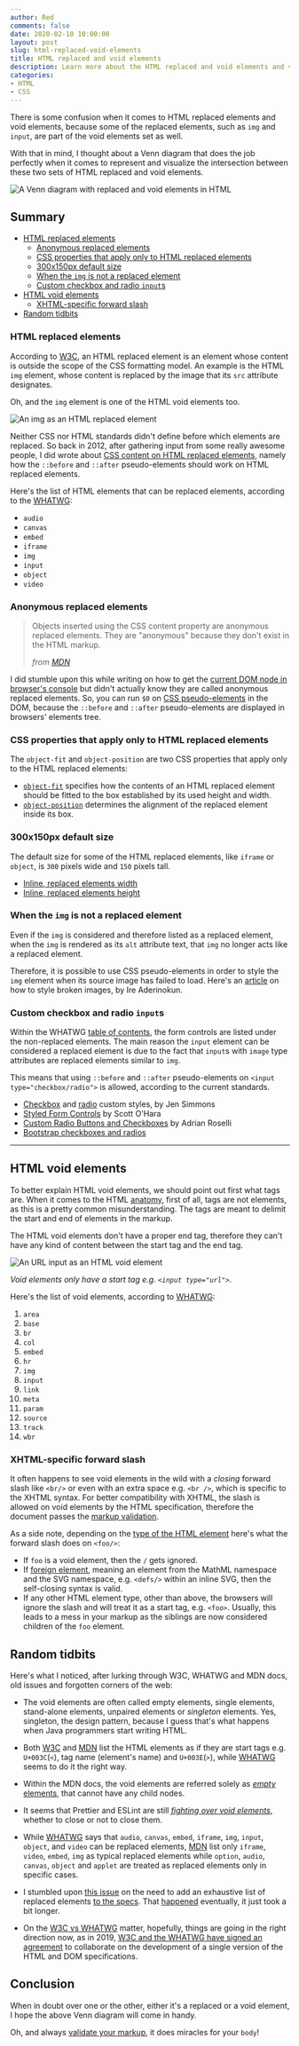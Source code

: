 ```yaml
---
author: Red
comments: false
date: 2020-02-10 10:00:00
layout: post
slug: html-replaced-void-elements
title: HTML replaced and void elements
description: Learn more about the HTML replaced and void elements and visualize the intersection of these two HTML elements sets using a Venn diagram.
categories:
- HTML
- CSS
---
```


There is some confusion when it comes to HTML replaced elements and void elements, because some of the replaced elements, such as `img` and `input`, are part of the void elements set as well.

With that in mind, I thought about a Venn diagram that does the job perfectly when it comes to represent and visualize the intersection between these two sets of HTML replaced and void elements.

![A Venn diagram with replaced and void elements in HTML](/dist/uploads/2020/02/html-replaced-void-elements-venn.png)

<!-- more -->

## Summary
- [HTML replaced elements](#html-replaced-elements)
  - [Anonymous replaced elements](#anonymous-replaced-elements)
  - [CSS properties that apply only to HTML replaced elements](#css-properties-that-apply-only-to-html-replaced-elements)
  - [300x150px default size](#300x150px-default-size)
  - [When the `img` is not a replaced element](#when-the-img-is-not-a-replaced-element)
  - [Custom checkbox and radio `input`s](#custom-checkbox-and-radio-inputs)
- [HTML void elements](#html-void-elements)
  - [XHTML-specific forward slash](#xhtml-specific-forward-slash)
- [Random tidbits](#random-tidbits)

### HTML replaced elements

According to [W3C](https://drafts.csswg.org/css-display/#replaced-element), an HTML replaced element is an element whose content is outside the scope of the CSS formatting model. An example is the HTML `img` element, whose content is replaced by the image that its `src` attribute designates.

Oh, and the `img` element is one of the HTML void elements too.

![An img as an HTML replaced element](/dist/uploads/2020/02/html-img-replaced-element.png)

Neither CSS nor HTML standards didn't define before which elements are replaced. So back in 2012, after gathering input from some really awesome people, I did wrote about [CSS content on HTML replaced elements](/css-generated-content-replaced-elements/), namely how the `::before` and `::after` pseudo-elements should work on HTML replaced elements.

Here's the list of HTML elements that can be replaced elements, according to the [WHATWG](https://html.spec.whatwg.org/multipage/rendering.html#replaced-elements):

- `audio`
- `canvas`
- `embed`
- `iframe`
- `img`
- `input`
- `object`
- `video`

### Anonymous replaced elements

> Objects inserted using the CSS content property are anonymous replaced elements. They are "anonymous" because they don't exist in the HTML markup.
>
> *from [MDN](https://developer.mozilla.org/en-US/docs/Web/CSS/Replaced_element)*

I did stumble upon this while writing on how to get the [current DOM node in browser's console](/current-dom-node-console/#0-on-css-pseudo-elements-in-the-dom) but didn't actually know they are called anonymous replaced elements. So, you can run `$0` on [CSS pseudo-elements](/before-after-pseudo-elements/) in the DOM, because the `::before` and `::after` pseudo-elements are displayed in browsers' elements tree.

### CSS properties that apply only to HTML replaced elements

The `object-fit` and `object-position` are two CSS properties that apply only to the HTML replaced elements:

- [`object-fit`](https://developer.mozilla.org/en-US/docs/Web/CSS/object-fit) specifies how the contents of an HTML replaced element should be fitted to the box established by its used height and width.
- [`object-position`](https://developer.mozilla.org/en-US/docs/Web/CSS/object-position) determines the alignment of the replaced element inside its box.

### 300x150px default size

The default size for some of the HTML replaced elements, like `iframe` or `object`, is `300` pixels wide and `150` pixels tall.

- [Inline, replaced elements width](https://www.w3.org/TR/CSS22/visudet.html#inline-replaced-width)
- [Inline, replaced elements height](https://www.w3.org/TR/CSS22/visudet.html#inline-replaced-height)

### When the `img` is not a replaced element

Even if the `img` is considered and therefore listed as a replaced element, when the `img` is rendered as its `alt` attribute text, that `img` no longer acts like a replaced element.

Therefore, it is possible to use CSS pseudo-elements in order to style the `img` element when its source image has failed to load. Here's an [article](https://bitsofco.de/styling-broken-images/) on how to style broken images, by Ire Aderinokun.

### Custom checkbox and radio `input`s

Within the WHATWG [table of contents](https://html.spec.whatwg.org/), the form controls are listed under the non-replaced elements. The main reason the `input` element can be considered a replaced element is due to the fact that `input`s with `image` type attributes are replaced elements similar to `img`.

This means that using `::before` and `::after` pseudo-elements on `<input type="checkbox/radio">` is allowed, according to the current standards.

- [Checkbox](https://codepen.io/jensimmons/pen/KKPzxJa) and [radio](https://codepen.io/jensimmons/pen/JjPXeqN) custom styles, by Jen Simmons
- [Styled Form Controls](https://scottaohara.github.io/a11y_styled_form_controls/) by Scott O'Hara
- [Custom Radio Buttons and Checkboxes](https://adrianroselli.com/2017/05/under-engineered-custom-radio-buttons-and-checkboxen.html) by Adrian Roselli
- [Bootstrap checkboxes and radios](https://getbootstrap.com/docs/4.5/components/forms/#checkboxes-and-radios-1)

---

## HTML void elements

To better explain HTML void elements, we should point out first what tags are. When it comes to the HTML [anatomy](/things-you-should-know-about-css-anatomy/), first of all, tags are not elements, as this is a pretty common misunderstanding. The tags are meant to delimit the start and end of elements in the markup.

The HTML void elements don't have a proper end tag, therefore they can't have any kind of content between the start tag and the end tag.

![An URL input as an HTML void element](/dist/uploads/2020/02/html-input-void-element.png)

*Void elements only have a start tag e.g. `<input type="url">`.*

Here's the list of void elements, according to [WHATWG](https://html.spec.whatwg.org/multipage/syntax.html#elements-2):

1. `area`
2. `base`
3. `br`
4. `col`
5. `embed`
6. `hr`
7. `img`
8. `input`
9. `link`
10. `meta`
11. `param`
12. `source`
13. `track`
14. `wbr`

### XHTML-specific forward slash

It often happens to see void elements in the wild with a *closing* forward slash like `<br/>` or even with an extra space e.g. `<br />`, which is specific to the XHTML syntax. For better compatibility with XHTML, the slash is allowed on void elements by the HTML specification, therefore the document passes the [markup validation](https://validator.w3.org/).

As a side note, depending on the [type of the HTML element](https://html.spec.whatwg.org/multipage/syntax.html#elements-2) here's what the forward slash does on `<foo/>`:

- If `foo` is a void element, then the `/` gets ignored.
- If [foreign element](https://html.spec.whatwg.org/multipage/syntax.html#foreign-elements), meaning an element from the MathML namespace and the SVG namespace, e.g. `<defs/>` within an inline SVG, then the self-closing syntax is valid.
- If any other HTML element type, other than above, the browsers will ignore the slash and will treat it as a start tag, e.g. `<foo>`. Usually, this leads to a mess in your markup as the siblings are now considered children of the `foo` element.

## Random tidbits

Here's what I noticed, after lurking through W3C, WHATWG and MDN docs, old issues and forgotten corners of the web:

- The void elements are often called empty elements, single elements, stand-alone elements, unpaired elements or *singleton* elements. Yes, singleton, the design pattern, because I guess that's what happens when Java programmers start writing HTML.

- Both [W3C](https://www.w3.org/TR/html52/syntax.html) and [MDN](https://developer.mozilla.org/en-US/docs/Web/HTML/Element) list the HTML elements as if they are start tags e.g. `U+003C`(`<`), tag name (element's name) and `U+003E`(`>`), while [WHATWG](https://html.spec.whatwg.org/multipage/syntax.html) seems to do it the right way.

- Within the MDN docs, the void elements are referred solely as [*empty* elements](https://developer.mozilla.org/en-US/docs/Glossary/Empty_element), that cannot have any child nodes.

- It seems that Prettier and ESLint are still [*fighting over void elements*](https://github.com/prettier/prettier/issues/5246#issuecomment-565585320), whether to close or not to close them.

- While [WHATWG](https://html.spec.whatwg.org/multipage/rendering.html#replaced-elements) says that `audio`, `canvas`, `embed`, `iframe`, `img`, `input`, `object`, and `video` can be replaced elements, [MDN](https://developer.mozilla.org/en-US/docs/Web/CSS/Replaced_element) list only `iframe`, `video`, `embed`, `img` as typical replaced elements while `option`, `audio`, `canvas`, `object` and `applet` are treated as replaced elements only in specific cases.

- I stumbled upon [this issue](https://www.w3.org/Bugs/Public/show_bug.cgi?id=28904) on the need to add an exhaustive list of replaced elements [to the specs](https://html.spec.whatwg.org/multipage/rendering.html#replaced-elements). That [happened](https://github.com/whatwg/html/pull/2857) eventually, it just took a bit longer.

- On the [W3C vs WHATWG](https://lists.w3.org/Archives/Public/www-archive/2014Apr/0034.html) matter, hopefully, things are going in the right direction now, as in 2019, [W3C and the WHATWG have signed an agreement](https://www.w3.org/blog/2019/05/w3c-and-whatwg-to-work-together-to-advance-the-open-web-platform/) to collaborate on the development of a single version of the HTML and DOM specifications.

## Conclusion

When in doubt over one or the other, either it's a replaced or a void element, I hope the above Venn diagram will come in handy.

Oh, and always [validate your markup](https://validator.w3.org/nu/), it does miracles for your `body`!